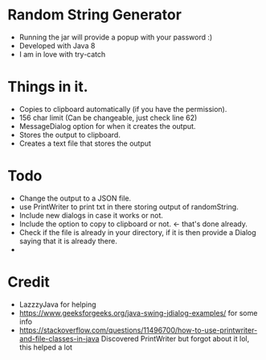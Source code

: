 # Random String Generator

- Running the jar will provide a popup with your password :)
- Developed with Java 8
- I am in love with try-catch 

# Things in it.
- Copies to clipboard automatically (if you have the permission).
- 156 char limit (Can be changeable, just check line 62)
- MessageDialog option for when it creates the output.
- Stores the output to clipboard.
- Creates a text file that stores the output 

# Todo
- Change the output to a JSON file.
- use PrintWriter to print txt in there storing output of randomString.
- Include new dialogs in case it works or not.
- Include the option to copy to clipboard or not. <- that's done already.
- Check if the file is already in your directory, if it is then provide a Dialog saying that it is already there.
-

# Credit

- LazzzyJava for helping
- https://www.geeksforgeeks.org/java-swing-jdialog-examples/ for some info
- https://stackoverflow.com/questions/11496700/how-to-use-printwriter-and-file-classes-in-java Discovered PrintWriter but forgot about it lol, this helped a lot